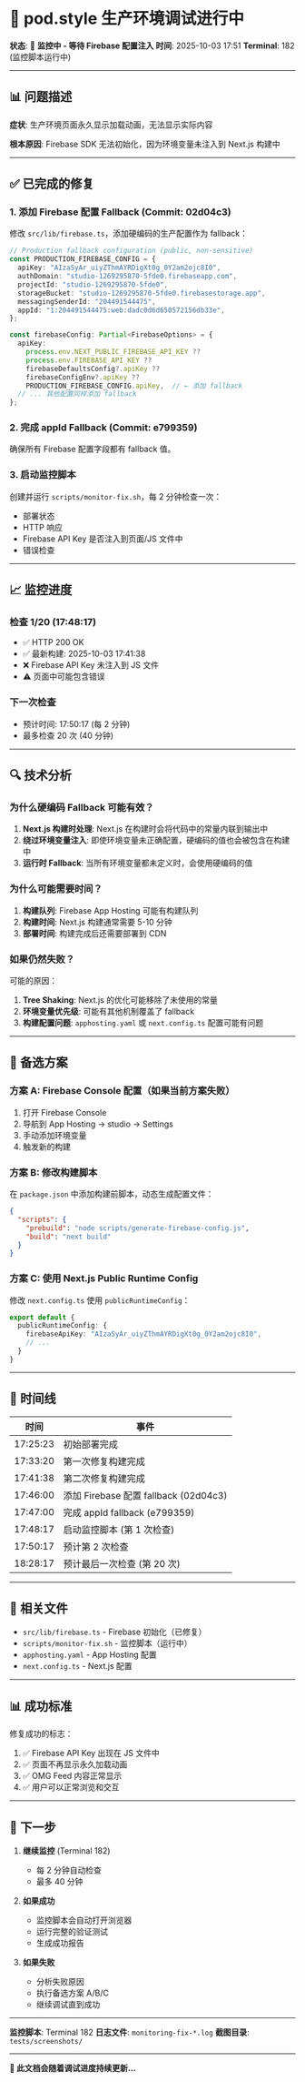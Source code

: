 # 🔧 pod.style 生产环境调试进行中

**状态**: 🔄 **监控中 - 等待 Firebase 配置注入**
**时间**: 2025-10-03 17:51
**Terminal**: 182 (监控脚本运行中)

---

## 📊 问题描述

**症状**: 生产环境页面永久显示加载动画，无法显示实际内容

**根本原因**: Firebase SDK 无法初始化，因为环境变量未注入到 Next.js 构建中

---

## ✅ 已完成的修复

### 1. 添加 Firebase 配置 Fallback (Commit: 02d04c3)

修改 `src/lib/firebase.ts`，添加硬编码的生产配置作为 fallback：

```typescript
// Production fallback configuration (public, non-sensitive)
const PRODUCTION_FIREBASE_CONFIG = {
  apiKey: "AIzaSyAr_uiyZThmAYRDigXt0g_0Y2am2ojc8I0",
  authDomain: "studio-1269295870-5fde0.firebaseapp.com",
  projectId: "studio-1269295870-5fde0",
  storageBucket: "studio-1269295870-5fde0.firebasestorage.app",
  messagingSenderId: "204491544475",
  appId: "1:204491544475:web:dadc0d6d650572156db33e",
};

const firebaseConfig: Partial<FirebaseOptions> = {
  apiKey:
    process.env.NEXT_PUBLIC_FIREBASE_API_KEY ??
    process.env.FIREBASE_API_KEY ??
    firebaseDefaultsConfig?.apiKey ??
    firebaseConfigEnv?.apiKey ??
    PRODUCTION_FIREBASE_CONFIG.apiKey,  // ← 添加 fallback
  // ... 其他配置同样添加 fallback
};
```

### 2. 完成 appId Fallback (Commit: e799359)

确保所有 Firebase 配置字段都有 fallback 值。

### 3. 启动监控脚本

创建并运行 `scripts/monitor-fix.sh`，每 2 分钟检查一次：
- 部署状态
- HTTP 响应
- Firebase API Key 是否注入到页面/JS 文件中
- 错误检查

---

## 📈 监控进度

### 检查 1/20 (17:48:17)
- ✅ HTTP 200 OK
- ✅ 最新构建: 2025-10-03 17:41:38
- ❌ Firebase API Key 未注入到 JS 文件
- ⚠️  页面中可能包含错误

### 下一次检查
- 预计时间: 17:50:17 (每 2 分钟)
- 最多检查 20 次 (40 分钟)

---

## 🔍 技术分析

### 为什么硬编码 Fallback 可能有效？

1. **Next.js 构建时处理**: Next.js 在构建时会将代码中的常量内联到输出中
2. **绕过环境变量注入**: 即使环境变量未正确配置，硬编码的值也会被包含在构建中
3. **运行时 Fallback**: 当所有环境变量都未定义时，会使用硬编码的值

### 为什么可能需要时间？

1. **构建队列**: Firebase App Hosting 可能有构建队列
2. **构建时间**: Next.js 构建通常需要 5-10 分钟
3. **部署时间**: 构建完成后还需要部署到 CDN

### 如果仍然失败？

可能的原因：
1. **Tree Shaking**: Next.js 的优化可能移除了未使用的常量
2. **环境变量优先级**: 可能有其他机制覆盖了 fallback
3. **构建配置问题**: `apphosting.yaml` 或 `next.config.ts` 配置可能有问题

---

## 🎯 备选方案

### 方案 A: Firebase Console 配置（如果当前方案失败）

1. 打开 Firebase Console
2. 导航到 App Hosting → studio → Settings
3. 手动添加环境变量
4. 触发新的构建

### 方案 B: 修改构建脚本

在 `package.json` 中添加构建前脚本，动态生成配置文件：

```json
{
  "scripts": {
    "prebuild": "node scripts/generate-firebase-config.js",
    "build": "next build"
  }
}
```

### 方案 C: 使用 Next.js Public Runtime Config

修改 `next.config.ts` 使用 `publicRuntimeConfig`：

```typescript
export default {
  publicRuntimeConfig: {
    firebaseApiKey: "AIzaSyAr_uiyZThmAYRDigXt0g_0Y2am2ojc8I0",
    // ...
  }
}
```

---

## 📝 时间线

| 时间 | 事件 |
|------|------|
| 17:25:23 | 初始部署完成 |
| 17:33:20 | 第一次修复构建完成 |
| 17:41:38 | 第二次修复构建完成 |
| 17:46:00 | 添加 Firebase 配置 fallback (02d04c3) |
| 17:47:00 | 完成 appId fallback (e799359) |
| 17:48:17 | 启动监控脚本 (第 1 次检查) |
| 17:50:17 | 预计第 2 次检查 |
| 18:28:17 | 预计最后一次检查 (第 20 次) |

---

## 🔗 相关文件

- `src/lib/firebase.ts` - Firebase 初始化（已修复）
- `scripts/monitor-fix.sh` - 监控脚本（运行中）
- `apphosting.yaml` - App Hosting 配置
- `next.config.ts` - Next.js 配置

---

## 📊 成功标准

修复成功的标志：
1. ✅ Firebase API Key 出现在 JS 文件中
2. ✅ 页面不再显示永久加载动画
3. ✅ OMG Feed 内容正常显示
4. ✅ 用户可以正常浏览和交互

---

## 💬 下一步

1. **继续监控** (Terminal 182)
   - 每 2 分钟自动检查
   - 最多 40 分钟

2. **如果成功**
   - 监控脚本会自动打开浏览器
   - 运行完整的验证测试
   - 生成成功报告

3. **如果失败**
   - 分析失败原因
   - 执行备选方案 A/B/C
   - 继续调试直到成功

---

**监控脚本**: Terminal 182
**日志文件**: `monitoring-fix-*.log`
**截图目录**: `tests/screenshots/`

---

**🔄 此文档会随着调试进度持续更新...**

